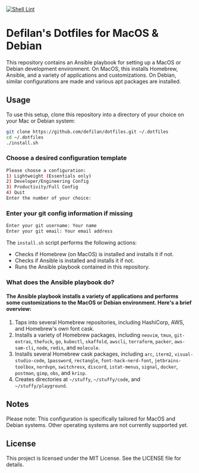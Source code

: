 [![Shell Lint](https://github.com/Defilan/dotfiles/actions/workflows/shell_lint.yml/badge.svg)](https://github.com/Defilan/dotfiles/actions/workflows/shell_lint.yml)
# Defilan's Dotfiles for MacOS & Debian

This repository contains an Ansible playbook for setting up a MacOS or Debian development environment. On MacOS, this installs Homebrew, Ansible, and a variety of applications and customizations. On Debian, similar configurations are made and various apt packages are installed. 

## Usage

To use this setup, clone this repository into a directory of your choice on your Mac or Debian system:

```bash
git clone https://github.com/defilan/dotfiles.git ~/.dotfiles
cd ~/.dotfiles
./install.sh
```

### Choose a desired configuration template

```bash
Please choose a configuration:
1) Lightweight (Essentials only)
2) Developer/Engineering Config
3) Productivity/Full Config
4) Quit
Enter the number of your choice:
```

### Enter your git config information if missing
```bash
Enter your git username: Your name
Enter your git email: Your email address
```

The `install.sh` script performs the following actions:

- Checks if Homebrew (on MacOS) is installed and installs it if not.
- Checks if Ansible is installed and installs it if not.
- Runs the Ansible playbook contained in this repository.

### What does the Ansible playbook do?
#### The Ansible playbook installs a variety of applications and performs some customizations to the MacOS or Debian environment. Here's a brief overview:

1. Taps into several Homebrew repositories, including HashiCorp, AWS, and Homebrew's own font cask.
2. Installs a variety of Homebrew packages, including `neovim`, `tmux`, `git-extras`, `thefuck`, `go`, `kubectl`, `skaffold`, `awscli`, `terraform`, `packer`, `aws-sam-cli`, `node`, `redis`, and `molecule`.
3. Installs several Homebrew cask packages, including `arc`, `iterm2`, `visual-studio-code`, `1password`, `rectangle`, `font-hack-nerd-font`, `jetbrains-toolbox`, `nordvpn`, `switchresx`, `discord`, `istat-menus`, `signal`, `docker`, `postman`, `gimp`, `obs`, and `krisp`.
4. Creates directories at `~/stuffy`, `~/stuffy/code`, and `~/stuffy/playground`.

## Notes

Please note: This configuration is specifically tailored for MacOS and Debian systems. Other operating systems are not currently supported yet.

## License
This project is licensed under the MIT License. See the LICENSE file for details.